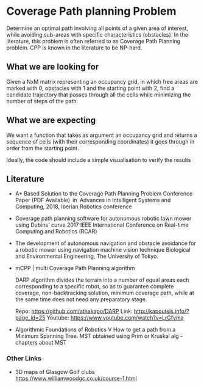 # Coverage Path planning Problem

Determine an optimal path involving all points of a given area of interest, while avoiding sub-areas with specific characteristics (obstacles). In the literature, this problem is often referred to as Coverage Path Planning problem. CPP is known in the literature to be NP-hard.



## What we are looking for

Given a NxM matrix representing an occupancy grid, in which free areas are marked with 0, obstacles with 1 and the starting point with 2, find a candidate trajectory that passes through all the cells while minimizing the number of steps of the path.

## What we are expecting

We want a function that takes as argument an occupancy grid and returns a sequence of cells (with their corresponding coordinates) it goes through in order from the starting point.

Ideally, the code should include a simple visualisation to verify the results


## Literature

* A* Based Solution to the Coverage Path Planning Problem
Conference Paper (PDF Available) in Advances in Intelligent Systems and Computing, 2018, Iberian Robotics conference

* Coverage path planning software for autonomous robotic lawn mower using Dubins' curve
 2017 IEEE International Conference on Real-time Computing and Robotics (RCAR)

* The development of autonomous navigation and obstacle avoidance for a robotic mower using navigation machine vision technique
Biological and Environmental Engineering, The University of Tokyo.

* mCPP | multi Coverage Path Planning algorithm

  DARP algorithm divides the terrain into a number of equal areas each corresponding to a specific robot, so as to guarantee complete coverage, non-backtracking solution, minimum coverage path, while at the same time does not need any preparatory stage.

  Repo:     https://github.com/athakapo/DARP
  Link:     http://kapoutsis.info/?page_id=25
  Youtube:  https://www.youtube.com/watch?v=LrGfvma

* Algorithmic Foundations of Robotics V
How to get a path from a Minimum Spanning Tree. MST obtained using Prim or Kruskal alg - chapters about MST

### Other Links

* 3D maps of Glasgow Golf clubs 
https://www.williamwoodgc.co.uk/course-1.html
